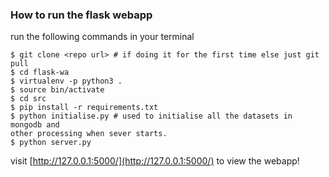 ### How to run the flask webapp

run the following commands in your terminal 

```
$ git clone <repo url> # if doing it for the first time else just git pull 
$ cd flask-wa
$ virtualenv -p python3 .
$ source bin/activate
$ cd src 
$ pip install -r requirements.txt
$ python initialise.py # used to initialise all the datasets in mongodb and
other processing when sever starts.
$ python server.py
``` 

visit [http://127.0.0.1:5000/](http://127.0.0.1:5000/) to view the webapp!
